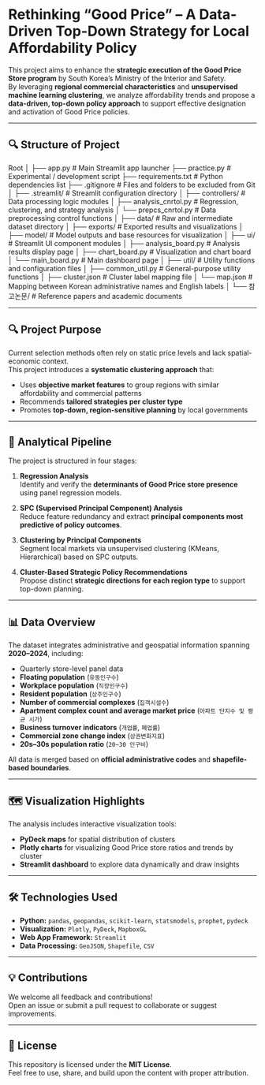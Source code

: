 # Rethinking “Good Price” – A Data-Driven Top-Down Strategy for Local Affordability Policy

This project aims to enhance the **strategic execution of the Good Price Store program** by South Korea’s Ministry of the Interior and Safety.  
By leveraging **regional commercial characteristics** and **unsupervised machine learning clustering**, we analyze affordability trends and propose a **data-driven, top-down policy approach** to support effective designation and activation of Good Price policies.

---
## 🔍 Structure of Project 

Root
│
├── app.py                     # Main Streamlit app launcher
├── practice.py                # Experimental / development script
├── requirements.txt           # Python dependencies list
├── .gitignore                 # Files and folders to be excluded from Git
│
├── .streamlit/                # Streamlit configuration directory
│
├── controllers/               # Data processing logic modules
│   ├── analysis_cnrtol.py     # Regression, clustering, and strategy analysis
│   └── prepcs_cnrtol.py       # Data preprocessing control functions
│
├── data/                      # Raw and intermediate dataset directory
│
├── exports/                   # Exported results and visualizations
│
├── model/                     # Model outputs and base resources for visualization
│
├── ui/                        # Streamlit UI component modules
│   ├── analysis_board.py      # Analysis results display page
│   ├── chart_board.py         # Visualization and chart board
│   └── main_board.py          # Main dashboard page
│
├── util/                      # Utility functions and configuration files
│   ├── common_util.py         # General-purpose utility functions
│   ├── cluster.json           # Cluster label mapping file
│   └── map.json               # Mapping between Korean administrative names and English labels
│
└── 참고논문/                 # Reference papers and academic documents

---

## 🔍 Project Purpose

Current selection methods often rely on static price levels and lack spatial-economic context.  
This project introduces a **systematic clustering approach** that:

- Uses **objective market features** to group regions with similar affordability and commercial patterns  
- Recommends **tailored strategies per cluster type**  
- Promotes **top-down, region-sensitive planning** by local governments

---

## 🔬 Analytical Pipeline

The project is structured in four stages:

1. **Regression Analysis**  
   Identify and verify the **determinants of Good Price store presence** using panel regression models.

2. **SPC (Supervised Principal Component) Analysis**  
   Reduce feature redundancy and extract **principal components most predictive of policy outcomes**.

3. **Clustering by Principal Components**  
   Segment local markets via unsupervised clustering (KMeans, Hierarchical) based on SPC outputs.

4. **Cluster-Based Strategic Policy Recommendations**  
   Propose distinct **strategic directions for each region type** to support top-down planning.

---

## 📊 Data Overview

The dataset integrates administrative and geospatial information spanning **2020–2024**, including:

- Quarterly store-level panel data  
- **Floating population** (`유동인구수`)  
- **Workplace population** (`직장인구수`)  
- **Resident population** (`상주인구수`)  
- **Number of commercial complexes** (`집객시설수`)  
- **Apartment complex count and average market price** (`아파트 단지수 및 평균 시가`)  
- **Business turnover indicators** (`개업률`, `폐업률`)  
- **Commercial zone change index** (`상권변화지표`)  
- **20s–30s population ratio** (`20~30 인구비`)  

All data is merged based on **official administrative codes** and **shapefile-based boundaries**.

---

## 🗺️ Visualization Highlights

The analysis includes interactive visualization tools:

- **PyDeck maps** for spatial distribution of clusters  
- **Plotly charts** for visualizing Good Price store ratios and trends by cluster  
- **Streamlit dashboard** to explore data dynamically and draw insights

---

## 🛠️ Technologies Used

- **Python:** `pandas`, `geopandas`, `scikit-learn`, `statsmodels`, `prophet`, `pydeck`  
- **Visualization:** `Plotly`, `PyDeck`, `MapboxGL`  
- **Web App Framework:** `Streamlit`  
- **Data Processing:** `GeoJSON`, `Shapefile`, `CSV`

---

## 💡 Contributions

We welcome all feedback and contributions!  
Open an issue or submit a pull request to collaborate or suggest improvements.

---

## 📄 License

This repository is licensed under the **MIT License**.  
Feel free to use, share, and build upon the content with proper attribution.
